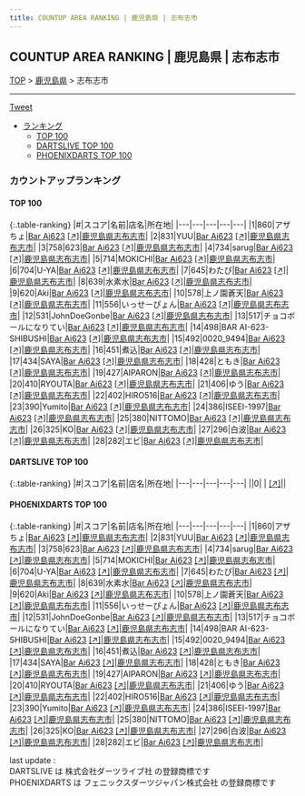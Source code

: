 ```yaml
---
title: COUNTUP AREA RANKING | 鹿児島県 | 志布志市
---
```

## COUNTUP AREA RANKING | 鹿児島県 | 志布志市

[TOP](/darts/rank/) > [鹿児島県](/darts/rank/鹿児島県/) > 志布志市

___

<a href="https://twitter.com/share?ref_src=twsrc%5Etfw" data-text="COUNTUP AREA RANKING | 鹿児島県志布志市" class="twitter-share-button" data-hashtags="DARTSLIVE,PHOENIXDARTS,darts,ダーツ" data-show-count="false">Tweet</a>

* [ランキング](#カウントアップランキング)
    * [TOP 100](#top-100)
    * [DARTSLIVE TOP 100](#dartslive-top-100)
    * [PHOENIXDARTS TOP 100](#phoenixdarts-top-100)

### カウントアップランキング

#### TOP 100



{:.table-ranking}
|#|スコア|名前|店名|所在地|
|---|---|---|---|---|
|1|860|<span class="rank-name-pd">アザちょ</span>|<a href="/darts/rank/shops/77033.html">Bar Ai623</a> <a href="https://vs.phoenixdarts.com/jp/shop/shopDetailInfo/s_77033?s_seq=77033">[↗]</a>|<a href="/darts/rank/鹿児島県/志布志市">鹿児島県志布志市</a>|
|2|831|<span class="rank-name-pd">YUU</span>|<a href="/darts/rank/shops/77033.html">Bar Ai623</a> <a href="https://vs.phoenixdarts.com/jp/shop/shopDetailInfo/s_77033?s_seq=77033">[↗]</a>|<a href="/darts/rank/鹿児島県/志布志市">鹿児島県志布志市</a>|
|3|758|<span class="rank-name-pd">623</span>|<a href="/darts/rank/shops/77033.html">Bar Ai623</a> <a href="https://vs.phoenixdarts.com/jp/shop/shopDetailInfo/s_77033?s_seq=77033">[↗]</a>|<a href="/darts/rank/鹿児島県/志布志市">鹿児島県志布志市</a>|
|4|734|<span class="rank-name-pd">sarug</span>|<a href="/darts/rank/shops/77033.html">Bar Ai623</a> <a href="https://vs.phoenixdarts.com/jp/shop/shopDetailInfo/s_77033?s_seq=77033">[↗]</a>|<a href="/darts/rank/鹿児島県/志布志市">鹿児島県志布志市</a>|
|5|714|<span class="rank-name-pd">MOKICHI</span>|<a href="/darts/rank/shops/77033.html">Bar Ai623</a> <a href="https://vs.phoenixdarts.com/jp/shop/shopDetailInfo/s_77033?s_seq=77033">[↗]</a>|<a href="/darts/rank/鹿児島県/志布志市">鹿児島県志布志市</a>|
|6|704|<span class="rank-name-pd">U-YA</span>|<a href="/darts/rank/shops/77033.html">Bar Ai623</a> <a href="https://vs.phoenixdarts.com/jp/shop/shopDetailInfo/s_77033?s_seq=77033">[↗]</a>|<a href="/darts/rank/鹿児島県/志布志市">鹿児島県志布志市</a>|
|7|645|<span class="rank-name-pd">わたぴ</span>|<a href="/darts/rank/shops/77033.html">Bar Ai623</a> <a href="https://vs.phoenixdarts.com/jp/shop/shopDetailInfo/s_77033?s_seq=77033">[↗]</a>|<a href="/darts/rank/鹿児島県/志布志市">鹿児島県志布志市</a>|
|8|639|<span class="rank-name-pd">水素水</span>|<a href="/darts/rank/shops/77033.html">Bar Ai623</a> <a href="https://vs.phoenixdarts.com/jp/shop/shopDetailInfo/s_77033?s_seq=77033">[↗]</a>|<a href="/darts/rank/鹿児島県/志布志市">鹿児島県志布志市</a>|
|9|620|<span class="rank-name-pd">Aki</span>|<a href="/darts/rank/shops/77033.html">Bar Ai623</a> <a href="https://vs.phoenixdarts.com/jp/shop/shopDetailInfo/s_77033?s_seq=77033">[↗]</a>|<a href="/darts/rank/鹿児島県/志布志市">鹿児島県志布志市</a>|
|10|578|<span class="rank-name-pd">上ノ園蒼天</span>|<a href="/darts/rank/shops/77033.html">Bar Ai623</a> <a href="https://vs.phoenixdarts.com/jp/shop/shopDetailInfo/s_77033?s_seq=77033">[↗]</a>|<a href="/darts/rank/鹿児島県/志布志市">鹿児島県志布志市</a>|
|11|556|<span class="rank-name-pd">いっせーぴょん</span>|<a href="/darts/rank/shops/77033.html">Bar Ai623</a> <a href="https://vs.phoenixdarts.com/jp/shop/shopDetailInfo/s_77033?s_seq=77033">[↗]</a>|<a href="/darts/rank/鹿児島県/志布志市">鹿児島県志布志市</a>|
|12|531|<span class="rank-name-pd">JohnDoeGonbe</span>|<a href="/darts/rank/shops/77033.html">Bar Ai623</a> <a href="https://vs.phoenixdarts.com/jp/shop/shopDetailInfo/s_77033?s_seq=77033">[↗]</a>|<a href="/darts/rank/鹿児島県/志布志市">鹿児島県志布志市</a>|
|13|517|<span class="rank-name-pd">チョコボールになりてい</span>|<a href="/darts/rank/shops/77033.html">Bar Ai623</a> <a href="https://vs.phoenixdarts.com/jp/shop/shopDetailInfo/s_77033?s_seq=77033">[↗]</a>|<a href="/darts/rank/鹿児島県/志布志市">鹿児島県志布志市</a>|
|14|498|<span class="rank-name-pd">BAR AI-623- SHIBUSHI</span>|<a href="/darts/rank/shops/77033.html">Bar Ai623</a> <a href="https://vs.phoenixdarts.com/jp/shop/shopDetailInfo/s_77033?s_seq=77033">[↗]</a>|<a href="/darts/rank/鹿児島県/志布志市">鹿児島県志布志市</a>|
|15|492|<span class="rank-name-pd">0020_9494</span>|<a href="/darts/rank/shops/77033.html">Bar Ai623</a> <a href="https://vs.phoenixdarts.com/jp/shop/shopDetailInfo/s_77033?s_seq=77033">[↗]</a>|<a href="/darts/rank/鹿児島県/志布志市">鹿児島県志布志市</a>|
|16|451|<span class="rank-name-pd">煮込</span>|<a href="/darts/rank/shops/77033.html">Bar Ai623</a> <a href="https://vs.phoenixdarts.com/jp/shop/shopDetailInfo/s_77033?s_seq=77033">[↗]</a>|<a href="/darts/rank/鹿児島県/志布志市">鹿児島県志布志市</a>|
|17|434|<span class="rank-name-pd">SAYA</span>|<a href="/darts/rank/shops/77033.html">Bar Ai623</a> <a href="https://vs.phoenixdarts.com/jp/shop/shopDetailInfo/s_77033?s_seq=77033">[↗]</a>|<a href="/darts/rank/鹿児島県/志布志市">鹿児島県志布志市</a>|
|18|428|<span class="rank-name-pd">ともき</span>|<a href="/darts/rank/shops/77033.html">Bar Ai623</a> <a href="https://vs.phoenixdarts.com/jp/shop/shopDetailInfo/s_77033?s_seq=77033">[↗]</a>|<a href="/darts/rank/鹿児島県/志布志市">鹿児島県志布志市</a>|
|19|427|<span class="rank-name-pd">AIPARON</span>|<a href="/darts/rank/shops/77033.html">Bar Ai623</a> <a href="https://vs.phoenixdarts.com/jp/shop/shopDetailInfo/s_77033?s_seq=77033">[↗]</a>|<a href="/darts/rank/鹿児島県/志布志市">鹿児島県志布志市</a>|
|20|410|<span class="rank-name-pd">RYOUTA</span>|<a href="/darts/rank/shops/77033.html">Bar Ai623</a> <a href="https://vs.phoenixdarts.com/jp/shop/shopDetailInfo/s_77033?s_seq=77033">[↗]</a>|<a href="/darts/rank/鹿児島県/志布志市">鹿児島県志布志市</a>|
|21|406|<span class="rank-name-pd">ゆう</span>|<a href="/darts/rank/shops/77033.html">Bar Ai623</a> <a href="https://vs.phoenixdarts.com/jp/shop/shopDetailInfo/s_77033?s_seq=77033">[↗]</a>|<a href="/darts/rank/鹿児島県/志布志市">鹿児島県志布志市</a>|
|22|402|<span class="rank-name-pd">HIRO516</span>|<a href="/darts/rank/shops/77033.html">Bar Ai623</a> <a href="https://vs.phoenixdarts.com/jp/shop/shopDetailInfo/s_77033?s_seq=77033">[↗]</a>|<a href="/darts/rank/鹿児島県/志布志市">鹿児島県志布志市</a>|
|23|390|<span class="rank-name-pd">Yumito</span>|<a href="/darts/rank/shops/77033.html">Bar Ai623</a> <a href="https://vs.phoenixdarts.com/jp/shop/shopDetailInfo/s_77033?s_seq=77033">[↗]</a>|<a href="/darts/rank/鹿児島県/志布志市">鹿児島県志布志市</a>|
|24|386|<span class="rank-name-pd">ISEEI-1997</span>|<a href="/darts/rank/shops/77033.html">Bar Ai623</a> <a href="https://vs.phoenixdarts.com/jp/shop/shopDetailInfo/s_77033?s_seq=77033">[↗]</a>|<a href="/darts/rank/鹿児島県/志布志市">鹿児島県志布志市</a>|
|25|380|<span class="rank-name-pd">NITTOMO</span>|<a href="/darts/rank/shops/77033.html">Bar Ai623</a> <a href="https://vs.phoenixdarts.com/jp/shop/shopDetailInfo/s_77033?s_seq=77033">[↗]</a>|<a href="/darts/rank/鹿児島県/志布志市">鹿児島県志布志市</a>|
|26|325|<span class="rank-name-pd">KO</span>|<a href="/darts/rank/shops/77033.html">Bar Ai623</a> <a href="https://vs.phoenixdarts.com/jp/shop/shopDetailInfo/s_77033?s_seq=77033">[↗]</a>|<a href="/darts/rank/鹿児島県/志布志市">鹿児島県志布志市</a>|
|27|296|<span class="rank-name-pd">白波</span>|<a href="/darts/rank/shops/77033.html">Bar Ai623</a> <a href="https://vs.phoenixdarts.com/jp/shop/shopDetailInfo/s_77033?s_seq=77033">[↗]</a>|<a href="/darts/rank/鹿児島県/志布志市">鹿児島県志布志市</a>|
|28|282|<span class="rank-name-pd">エビ</span>|<a href="/darts/rank/shops/77033.html">Bar Ai623</a> <a href="https://vs.phoenixdarts.com/jp/shop/shopDetailInfo/s_77033?s_seq=77033">[↗]</a>|<a href="/darts/rank/鹿児島県/志布志市">鹿児島県志布志市</a>|


#### DARTSLIVE TOP 100



{:.table-ranking}
|#|スコア|名前|店名|所在地|
|---|---|---|---|---|
||0|<span class="rank-name-dl"> </span>|<a href="/darts/rank/shops/.html"></a> <a href="">[↗]</a>|<a href="/darts/rank//"></a>|


#### PHOENIXDARTS TOP 100



{:.table-ranking}
|#|スコア|名前|店名|所在地|
|---|---|---|---|---|
|1|860|<span class="rank-name-pd">アザちょ</span>|<a href="/darts/rank/shops/77033.html">Bar Ai623</a> <a href="https://vs.phoenixdarts.com/jp/shop/shopDetailInfo/s_77033?s_seq=77033">[↗]</a>|<a href="/darts/rank/鹿児島県/志布志市">鹿児島県志布志市</a>|
|2|831|<span class="rank-name-pd">YUU</span>|<a href="/darts/rank/shops/77033.html">Bar Ai623</a> <a href="https://vs.phoenixdarts.com/jp/shop/shopDetailInfo/s_77033?s_seq=77033">[↗]</a>|<a href="/darts/rank/鹿児島県/志布志市">鹿児島県志布志市</a>|
|3|758|<span class="rank-name-pd">623</span>|<a href="/darts/rank/shops/77033.html">Bar Ai623</a> <a href="https://vs.phoenixdarts.com/jp/shop/shopDetailInfo/s_77033?s_seq=77033">[↗]</a>|<a href="/darts/rank/鹿児島県/志布志市">鹿児島県志布志市</a>|
|4|734|<span class="rank-name-pd">sarug</span>|<a href="/darts/rank/shops/77033.html">Bar Ai623</a> <a href="https://vs.phoenixdarts.com/jp/shop/shopDetailInfo/s_77033?s_seq=77033">[↗]</a>|<a href="/darts/rank/鹿児島県/志布志市">鹿児島県志布志市</a>|
|5|714|<span class="rank-name-pd">MOKICHI</span>|<a href="/darts/rank/shops/77033.html">Bar Ai623</a> <a href="https://vs.phoenixdarts.com/jp/shop/shopDetailInfo/s_77033?s_seq=77033">[↗]</a>|<a href="/darts/rank/鹿児島県/志布志市">鹿児島県志布志市</a>|
|6|704|<span class="rank-name-pd">U-YA</span>|<a href="/darts/rank/shops/77033.html">Bar Ai623</a> <a href="https://vs.phoenixdarts.com/jp/shop/shopDetailInfo/s_77033?s_seq=77033">[↗]</a>|<a href="/darts/rank/鹿児島県/志布志市">鹿児島県志布志市</a>|
|7|645|<span class="rank-name-pd">わたぴ</span>|<a href="/darts/rank/shops/77033.html">Bar Ai623</a> <a href="https://vs.phoenixdarts.com/jp/shop/shopDetailInfo/s_77033?s_seq=77033">[↗]</a>|<a href="/darts/rank/鹿児島県/志布志市">鹿児島県志布志市</a>|
|8|639|<span class="rank-name-pd">水素水</span>|<a href="/darts/rank/shops/77033.html">Bar Ai623</a> <a href="https://vs.phoenixdarts.com/jp/shop/shopDetailInfo/s_77033?s_seq=77033">[↗]</a>|<a href="/darts/rank/鹿児島県/志布志市">鹿児島県志布志市</a>|
|9|620|<span class="rank-name-pd">Aki</span>|<a href="/darts/rank/shops/77033.html">Bar Ai623</a> <a href="https://vs.phoenixdarts.com/jp/shop/shopDetailInfo/s_77033?s_seq=77033">[↗]</a>|<a href="/darts/rank/鹿児島県/志布志市">鹿児島県志布志市</a>|
|10|578|<span class="rank-name-pd">上ノ園蒼天</span>|<a href="/darts/rank/shops/77033.html">Bar Ai623</a> <a href="https://vs.phoenixdarts.com/jp/shop/shopDetailInfo/s_77033?s_seq=77033">[↗]</a>|<a href="/darts/rank/鹿児島県/志布志市">鹿児島県志布志市</a>|
|11|556|<span class="rank-name-pd">いっせーぴょん</span>|<a href="/darts/rank/shops/77033.html">Bar Ai623</a> <a href="https://vs.phoenixdarts.com/jp/shop/shopDetailInfo/s_77033?s_seq=77033">[↗]</a>|<a href="/darts/rank/鹿児島県/志布志市">鹿児島県志布志市</a>|
|12|531|<span class="rank-name-pd">JohnDoeGonbe</span>|<a href="/darts/rank/shops/77033.html">Bar Ai623</a> <a href="https://vs.phoenixdarts.com/jp/shop/shopDetailInfo/s_77033?s_seq=77033">[↗]</a>|<a href="/darts/rank/鹿児島県/志布志市">鹿児島県志布志市</a>|
|13|517|<span class="rank-name-pd">チョコボールになりてい</span>|<a href="/darts/rank/shops/77033.html">Bar Ai623</a> <a href="https://vs.phoenixdarts.com/jp/shop/shopDetailInfo/s_77033?s_seq=77033">[↗]</a>|<a href="/darts/rank/鹿児島県/志布志市">鹿児島県志布志市</a>|
|14|498|<span class="rank-name-pd">BAR AI-623- SHIBUSHI</span>|<a href="/darts/rank/shops/77033.html">Bar Ai623</a> <a href="https://vs.phoenixdarts.com/jp/shop/shopDetailInfo/s_77033?s_seq=77033">[↗]</a>|<a href="/darts/rank/鹿児島県/志布志市">鹿児島県志布志市</a>|
|15|492|<span class="rank-name-pd">0020_9494</span>|<a href="/darts/rank/shops/77033.html">Bar Ai623</a> <a href="https://vs.phoenixdarts.com/jp/shop/shopDetailInfo/s_77033?s_seq=77033">[↗]</a>|<a href="/darts/rank/鹿児島県/志布志市">鹿児島県志布志市</a>|
|16|451|<span class="rank-name-pd">煮込</span>|<a href="/darts/rank/shops/77033.html">Bar Ai623</a> <a href="https://vs.phoenixdarts.com/jp/shop/shopDetailInfo/s_77033?s_seq=77033">[↗]</a>|<a href="/darts/rank/鹿児島県/志布志市">鹿児島県志布志市</a>|
|17|434|<span class="rank-name-pd">SAYA</span>|<a href="/darts/rank/shops/77033.html">Bar Ai623</a> <a href="https://vs.phoenixdarts.com/jp/shop/shopDetailInfo/s_77033?s_seq=77033">[↗]</a>|<a href="/darts/rank/鹿児島県/志布志市">鹿児島県志布志市</a>|
|18|428|<span class="rank-name-pd">ともき</span>|<a href="/darts/rank/shops/77033.html">Bar Ai623</a> <a href="https://vs.phoenixdarts.com/jp/shop/shopDetailInfo/s_77033?s_seq=77033">[↗]</a>|<a href="/darts/rank/鹿児島県/志布志市">鹿児島県志布志市</a>|
|19|427|<span class="rank-name-pd">AIPARON</span>|<a href="/darts/rank/shops/77033.html">Bar Ai623</a> <a href="https://vs.phoenixdarts.com/jp/shop/shopDetailInfo/s_77033?s_seq=77033">[↗]</a>|<a href="/darts/rank/鹿児島県/志布志市">鹿児島県志布志市</a>|
|20|410|<span class="rank-name-pd">RYOUTA</span>|<a href="/darts/rank/shops/77033.html">Bar Ai623</a> <a href="https://vs.phoenixdarts.com/jp/shop/shopDetailInfo/s_77033?s_seq=77033">[↗]</a>|<a href="/darts/rank/鹿児島県/志布志市">鹿児島県志布志市</a>|
|21|406|<span class="rank-name-pd">ゆう</span>|<a href="/darts/rank/shops/77033.html">Bar Ai623</a> <a href="https://vs.phoenixdarts.com/jp/shop/shopDetailInfo/s_77033?s_seq=77033">[↗]</a>|<a href="/darts/rank/鹿児島県/志布志市">鹿児島県志布志市</a>|
|22|402|<span class="rank-name-pd">HIRO516</span>|<a href="/darts/rank/shops/77033.html">Bar Ai623</a> <a href="https://vs.phoenixdarts.com/jp/shop/shopDetailInfo/s_77033?s_seq=77033">[↗]</a>|<a href="/darts/rank/鹿児島県/志布志市">鹿児島県志布志市</a>|
|23|390|<span class="rank-name-pd">Yumito</span>|<a href="/darts/rank/shops/77033.html">Bar Ai623</a> <a href="https://vs.phoenixdarts.com/jp/shop/shopDetailInfo/s_77033?s_seq=77033">[↗]</a>|<a href="/darts/rank/鹿児島県/志布志市">鹿児島県志布志市</a>|
|24|386|<span class="rank-name-pd">ISEEI-1997</span>|<a href="/darts/rank/shops/77033.html">Bar Ai623</a> <a href="https://vs.phoenixdarts.com/jp/shop/shopDetailInfo/s_77033?s_seq=77033">[↗]</a>|<a href="/darts/rank/鹿児島県/志布志市">鹿児島県志布志市</a>|
|25|380|<span class="rank-name-pd">NITTOMO</span>|<a href="/darts/rank/shops/77033.html">Bar Ai623</a> <a href="https://vs.phoenixdarts.com/jp/shop/shopDetailInfo/s_77033?s_seq=77033">[↗]</a>|<a href="/darts/rank/鹿児島県/志布志市">鹿児島県志布志市</a>|
|26|325|<span class="rank-name-pd">KO</span>|<a href="/darts/rank/shops/77033.html">Bar Ai623</a> <a href="https://vs.phoenixdarts.com/jp/shop/shopDetailInfo/s_77033?s_seq=77033">[↗]</a>|<a href="/darts/rank/鹿児島県/志布志市">鹿児島県志布志市</a>|
|27|296|<span class="rank-name-pd">白波</span>|<a href="/darts/rank/shops/77033.html">Bar Ai623</a> <a href="https://vs.phoenixdarts.com/jp/shop/shopDetailInfo/s_77033?s_seq=77033">[↗]</a>|<a href="/darts/rank/鹿児島県/志布志市">鹿児島県志布志市</a>|
|28|282|<span class="rank-name-pd">エビ</span>|<a href="/darts/rank/shops/77033.html">Bar Ai623</a> <a href="https://vs.phoenixdarts.com/jp/shop/shopDetailInfo/s_77033?s_seq=77033">[↗]</a>|<a href="/darts/rank/鹿児島県/志布志市">鹿児島県志布志市</a>|


<div class="footer border-top border-gray-light mt-5 pt-3 text-right text-gray">
    last update : <span style="font-weight: italic" id="foot_last_modified"></span><br />
    DARTSLIVE は 株式会社ダーツライブ社 の登録商標です<br />
    PHOENIXDARTS は フェニックスダーツジャパン株式会社 の登録商標です<br />
</div>

<script src="https://cdnjs.cloudflare.com/ajax/libs/jquery.tablesorter/2.31.3/js/jquery.tablesorter.min.js" integrity="sha512-qzgd5cYSZcosqpzpn7zF2ZId8f/8CHmFKZ8j7mU4OUXTNRd5g+ZHBPsgKEwoqxCtdQvExE5LprwwPAgoicguNg==" crossorigin="anonymous" referrerpolicy="no-referrer"></script>
<link rel="stylesheet" href="https://cdnjs.cloudflare.com/ajax/libs/jquery.tablesorter/2.31.3/css/theme.default.min.css" integrity="sha512-wghhOJkjQX0Lh3NSWvNKeZ0ZpNn+SPVXX1Qyc9OCaogADktxrBiBdKGDoqVUOyhStvMBmJQ8ZdMHiR3wuEq8+w==" crossorigin="anonymous" referrerpolicy="no-referrer" />
<script>
$(function() {
    $(".table-ranking").tablesorter({sortList:[[0, 0]]});
    $("#foot_last_modified").text(formatDate(new Date(document.lastModified), 'yyyy-MM-dd HH:mm:ss'));
});
</script>

<script async src="https://platform.twitter.com/widgets.js" charset="utf-8"></script>